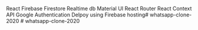 React
Firebase Firestore Realtime db
Material UI
React Router
React Context API
Google Authentication
Delpoy using Firebase hosting#   w h a t s a p p - c l o n e - 2 0 2 0  
 #   w h a t s a p p - c l o n e - 2 0 2 0  
 